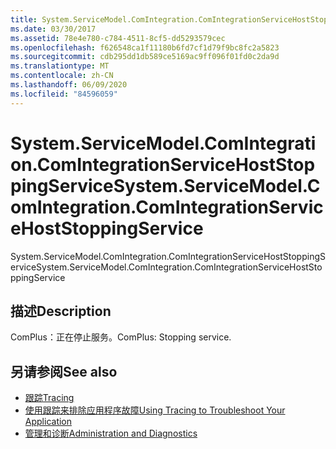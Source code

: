 ```yaml
---
title: System.ServiceModel.ComIntegration.ComIntegrationServiceHostStoppingService
ms.date: 03/30/2017
ms.assetid: 78e4e780-c784-4511-8cf5-dd5293579cec
ms.openlocfilehash: f626548ca1f11180b6fd7cf1d79f9bc8fc2a5823
ms.sourcegitcommit: cdb295dd1db589ce5169ac9ff096f01fd0c2da9d
ms.translationtype: MT
ms.contentlocale: zh-CN
ms.lasthandoff: 06/09/2020
ms.locfileid: "84596059"
---
```

# <a name="systemservicemodelcomintegrationcomintegrationservicehoststoppingservice"></a><span data-ttu-id="372f4-102">System.ServiceModel.ComIntegration.ComIntegrationServiceHostStoppingService</span><span class="sxs-lookup"><span data-stu-id="372f4-102">System.ServiceModel.ComIntegration.ComIntegrationServiceHostStoppingService</span></span>
<span data-ttu-id="372f4-103">System.ServiceModel.ComIntegration.ComIntegrationServiceHostStoppingService</span><span class="sxs-lookup"><span data-stu-id="372f4-103">System.ServiceModel.ComIntegration.ComIntegrationServiceHostStoppingService</span></span>  
  
## <a name="description"></a><span data-ttu-id="372f4-104">描述</span><span class="sxs-lookup"><span data-stu-id="372f4-104">Description</span></span>  
 <span data-ttu-id="372f4-105">ComPlus：正在停止服务。</span><span class="sxs-lookup"><span data-stu-id="372f4-105">ComPlus: Stopping service.</span></span>  
  
## <a name="see-also"></a><span data-ttu-id="372f4-106">另请参阅</span><span class="sxs-lookup"><span data-stu-id="372f4-106">See also</span></span>

- [<span data-ttu-id="372f4-107">跟踪</span><span class="sxs-lookup"><span data-stu-id="372f4-107">Tracing</span></span>](index.md)
- [<span data-ttu-id="372f4-108">使用跟踪来排除应用程序故障</span><span class="sxs-lookup"><span data-stu-id="372f4-108">Using Tracing to Troubleshoot Your Application</span></span>](using-tracing-to-troubleshoot-your-application.md)
- [<span data-ttu-id="372f4-109">管理和诊断</span><span class="sxs-lookup"><span data-stu-id="372f4-109">Administration and Diagnostics</span></span>](../index.md)

